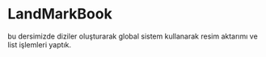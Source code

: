 # LandMarkBook

bu dersimizde diziler oluşturarak global sistem kullanarak resim aktarımı ve list işlemleri yaptık.
